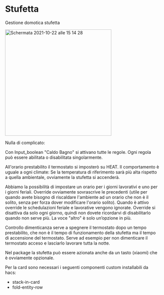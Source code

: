 # Stufetta
Gestione domotica stufetta


<img width="347" alt="Schermata 2021-10-22 alle 15 14 28" src="https://user-images.githubusercontent.com/48358142/138459765-95619290-5032-43a6-aad2-e486c385b10e.png">

Nulla di complicato:

Con Input_boolean "Caldo Bagno" si attivano tutte le regole.
Ogni regola può essere abilitata o disabilitata singolarmente.

All'orario prestabilito il termostato si imposterò su HEAT. Il comportamento è uguale a ogni climate: Se la temperatura di riferimento sarà più alta rispetto a quella ambientale, ovviamente la stufetta si accenderà.

Abbiamo la possibilità di impostare un orario per i giorni lavorativi e uno per i giorni feriali. Override ovviamente sovrascrive le precedenti (utile per quando avete bisogno di riscaldare l'ambiente ad un orario che non è il solito, senza per forza dover modificare l'orario solito). Quando è attivo override le schedulazioni feriale e lavorative vengono ignorate. Override si disattiva da solo ogni giorno, quindi non dovete ricordarvi di disabilitarlo quando non serve più. La voce "altro" è solo un’opzione in più.

Controllo dimenticanza serve a spegnere il termostato dopo un tempo prestabilito, che non è il tempo di funzionamento della stufetta ma il tempo di accensione del termostato. Serve ad esempio per non dimenticare il termostato acceso e lasciarlo lavorare tutta la notte. 

Nel package la stufetta può essere azionata anche da un tasto (xiaomi) che è ovviamente opzionale.

Per la card sono necessari i seguenti componenti custom installabili da hacs:
- stack-in-card
- fold-entity-row
